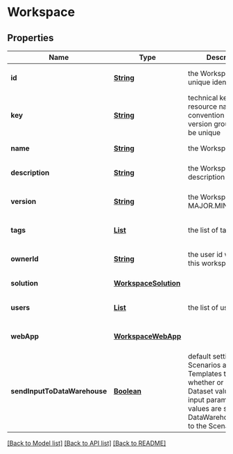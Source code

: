 # Workspace
## Properties

Name | Type | Description | Notes
------------ | ------------- | ------------- | -------------
**id** | [**String**](string.md) | the Workspace version unique identifier | [optional] [default to null]
**key** | [**String**](string.md) | technical key for resource name convention and version grouping. Must be unique | [default to null]
**name** | [**String**](string.md) | the Workspace name | [default to null]
**description** | [**String**](string.md) | the Workspace description | [optional] [default to null]
**version** | [**String**](string.md) | the Workspace version MAJOR.MINOR.PATCH. | [optional] [default to null]
**tags** | [**List**](string.md) | the list of tags | [optional] [default to null]
**ownerId** | [**String**](string.md) | the user id which own this workspace | [optional] [default to null]
**solution** | [**WorkspaceSolution**](WorkspaceSolution.md) |  | [default to null]
**users** | [**List**](string.md) | the list of users mails | [optional] [default to null]
**webApp** | [**WorkspaceWebApp**](WorkspaceWebApp.md) |  | [optional] [default to null]
**sendInputToDataWarehouse** | [**Boolean**](boolean.md) | default setting for all Scenarios and Run Templates to set whether or not the Dataset values and the input parameters values are send to the DataWarehouse prior to the ScenarioRun | [optional] [default to null]

[[Back to Model list]](../README.md#documentation-for-models) [[Back to API list]](../README.md#documentation-for-api-endpoints) [[Back to README]](../README.md)

